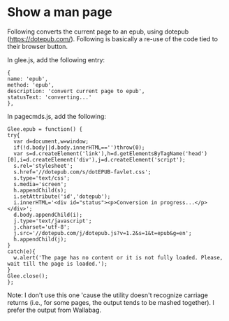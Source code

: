 # Show a man page

Following converts the current page to an epub, using dotepub (https://dotepub.com/).  Following is basically a re-use of the code tied to their browser button.

In glee.js, add the following entry:

    {
    name: 'epub',
    method: 'epub',
    description: 'convert current page to epub',
    statusText: 'converting...'
    },

In pagecmds.js, add the following:

    Glee.epub = function() {
    try{
      var d=document,w=window;
      if(!d.body||d.body.innerHTML=='')throw(0);
      var s=d.createElement('link'),h=d.getElementsByTagName('head')[0],i=d.createElement('div'),j=d.createElement('script');
      s.rel='stylesheet';
      s.href='//dotepub.com/s/dotEPUB-favlet.css';
      s.type='text/css';
      s.media='screen';
      h.appendChild(s);
      i.setAttribute('id','dotepub');
      i.innerHTML='<div id="status"><p>Conversion in progress...</p></div>';
      d.body.appendChild(i);
      j.type='text/javascript';
      j.charset='utf-8';
      j.src='//dotepub.com/j/dotepub.js?v=1.2&s=1&t=epub&g=en';
      h.appendChild(j);
    }
    catch(e){
      w.alert('The page has no content or it is not fully loaded. Please, wait till the page is loaded.');
    }
    Glee.close();
    };

Note: I don't use this one 'cause the utility doesn't recognize carriage returns (i.e., for some pages, the output tends to be mashed together). I prefer the output from Wallabag.

